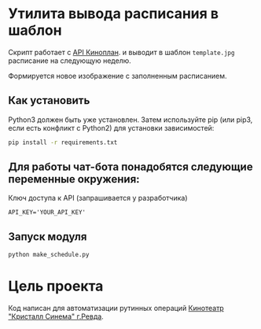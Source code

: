 # Утилита вывода расписания в шаблон

Скрипт работает с [API Киноплан](https://api.kinoplan.ru/doc/).
и выводит в шаблон `template.jpg` расписание на следующую неделю.

Формируется новое изображение с заполненным расписанием.

## Как установить

Python3 должен быть уже установлен. Затем используйте pip (или pip3, если есть конфликт с Python2) для установки зависимостей:

```bash
pip install -r requirements.txt
```

## Для работы чат-бота понадобятся следующие переменные окружения:

Ключ доступа к API (запрашивается у разработчика)
```
API_KEY='YOUR_API_KEY'
```

## Запуск модуля

```bash
python make_schedule.py
```


# Цель проекта

Код написан для автоматизации рутинных операций [Кинотеатр "Кристалл Синема" г.Ревда](https://kino.kzzfun.ru/).
